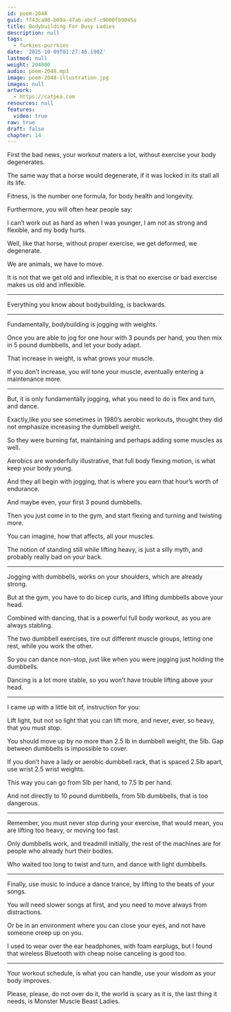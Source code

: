 ```yaml
---
id: poem-2048
guid: ff43ca08-b09a-47ab-abcf-c9000fb9045a
title: Bodybuilding For Busy Ladies
description: null
tags:
  - furkies-purrkies
date: '2025-10-09T01:27:46.190Z'
lastmod: null
weight: 204800
audio: poem-2048.mp3
image: poem-2048-illustration.jpg
images: null
artwork:
  - https://catpea.com
resources: null
features:
  video: true
raw: true
draft: false
chapter: 14
---
```


First the bad news, your workout maters a lot,
without exercise your body degenerates.

The same way that a horse would degenerate,
if it was locked in its stall all its life.

Fitness, is the number one formula,
for body health and longevity.

Furthermore,
you will often hear people say:

I can’t work out as hard as when I was younger,
I am not as strong and flexible, and my body hurts.

Well, like that horse, without proper exercise,
we get deformed, we degenerate.

We are animals,
we have to move.

It is not that we get old and inflexible,
it is that no exercise or bad exercise makes us old and inflexible.

---

Everything you know about bodybuilding,
is backwards.

---

Fundamentally,
bodybuilding is jogging with weights.

Once you are able to jog for one hour with 3 pounds per hand,
you then mix in 5 pound dumbbells, and let your body adapt.

That increase in weight,
is what grows your muscle.

If you don’t increase, you will tone your muscle,
eventually entering a maintenance more.

---

But, it is only fundamentally jogging,
what you need to do is flex and turn, and dance.

Exactly,like you see sometimes in 1980’s aerobic workouts,
thought they did not emphasize increasing the dumbbell weight.

So they were burning fat,
maintaining and perhaps adding some muscles as well.

Aerobics are wonderfully illustrative,
that full body flexing motion, is what keep your body young.

And they all begin with jogging,
that is where you earn that hour’s worth of endurance.

And maybe even,
your first 3 pound dumbbells.

Then you just come in to the gym,
and start flexing and turning and twisting more.

You can imagine, how that affects,
all your muscles.

The notion of standing still while lifting heavy,
is just a silly myth, and probably really bad on your back.

---

Jogging with dumbbells,
works on your shoulders, which are already strong.

But at the gym, you have to do bicep curls,
and lifting dumbbells above your head.

Combined with dancing,
that is a powerful full body workout, as you are always stabling.

The two dumbbell exercises, tire out different muscle groups,
letting one rest, while you work the other.

So you can dance non-stop,
just like when you were jogging just holding the dumbbells.

Dancing is a lot more stable,
so you won’t have trouble lifting above your head.

---

I came up with a little bit of,
instruction for you:

Lift light, but not so light that you can lift more,
and never, ever, so heavy, that you must stop.

You should move up by no more than 2.5 lb in dumbbell weight,
the 5lb. Gap between dumbbells is impossible to cover.

If you don’t have a lady or aerobic dumbbell rack,
that is spaced 2.5lb apart, use wrist 2.5 wrist weights.

This way you can go from 5lb per hand,
to 7.5 lb per hand.

And not directly to 10 pound dumbbells,
from 5lb dumbbells, that is too dangerous.

---

Remember, you must never stop during your exercise,
that would mean, you are lifting too heavy, or moving too fast.

Only dumbbells work, and treadmill initially,
the rest of the machines are for people who already hurt their bodies.

Who waited too long to twist and turn,
and dance with light dumbbells.

----

Finally, use music to induce a dance trance,
by lifting to the beats of your songs.

You will need slower songs at first,
and you need to move always from distractions.

Or be in an environment where you can close your eyes,
and not have someone creep up on you.

I used to wear over the ear headphones, with foam earplugs,
but I found that wireless Bluetooth with cheap noise canceling is good too.

---

Your workout schedule, is what you can handle,
use your wisdom as your body improves.

Please, please, do not over do it, the world is scary as it is,
the last thing it needs, is Monster Muscle Beast Ladies.
